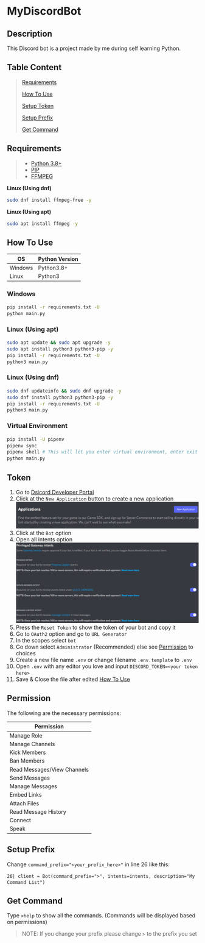 # MyDiscordBot

## Description

This Discord bot is a project made by me during self learning Python.



## Table Content

> [Requirements](#Requirements)
>
> [How To Use](#How-To-Use)
>
> [Setup Token](#Token)
>
> [Setup Prefix](#Setup-Prefix)
>
> [Get Command](#Get-Command)



## Requirements

> - [Python 3.8+](https://www.python.org/downloads/)
> - [PIP](https://pip.pypa.io/en/stable/installation/)
> - [FFMPEG](https://ffmpeg.org/download.html)

**Linux (Using dnf)**

```bash
sudo dnf install ffmpeg-free -y
```

**Linux (Using apt)**

```bash
sudo apt install ffmpeg -y
```



## How To Use

OS      |Python Version
--------|---------------
Windows |Python3.8+
Linux   |Python3

### Windows

```bash
pip install -r requirements.txt -U
python main.py
```

### Linux (Using apt)

```bash
sudo apt update && sudo apt upgrade -y
sudo apt install python3 python3-pip -y
pip install -r requirements.txt -U
python3 main.py
```

### Linux (Using dnf)

```bash
sudo dnf updateinfo && sudo dnf upgrade -y
sudo dnf install python3 python3-pip -y
pip install -r requirements.txt -U
python3 main.py
```



### Virtual Environment

```bash
pip install -U pipenv
pipenv sync
pipenv shell # This will let you enter virtual environment, enter exit to exit virtual environment
python main.py
```



## Token

1. Go to [Dsicord Developer Portal](https://github.com/Yekong995/MyDiscordBot.git)
2. Click at the `New Application` button to create a new application
![New_Application_Button](image/capp.png)
3. Click at the `Bot` option
4. Open all intents option
![Option_Intents](image/intents.png)
5. Press the `Reset Token` to show the token of your bot and copy it
6. Go to `OAuth2` option and go to `URL Generator`
7. In the scopes select `bot`
8. Go down select `Administrator` (Recommended) else see [Permission](#Permission) to choices
9. Create a new file name `.env` or change filename `.env.template` to `.env`
10. Open `.env` with any editor you love and input `DISCORD_TOKEN=<your token here>`
11. Save & Close the file after edited [How To Use](#How-To-Use)



## Permission

The following are the necessary permissions:

Permission                 |
---------------------------|
Manage Role                |
Manage Channels            |
Kick Members               |
Ban Members                |
Read Messages/View Channels|
Send Messages              |
Manage Messages            |
Embed Links                |
Attach Files               |
Read Message History       |
Connect                    |
Speak                      |



## Setup Prefix

Change `command_prefix="<your_prefix_here>"` in line 26 like this:

    26| client = Bot(command_prefix=">", intents=intents, description="My Command List")



## Get Command

Type `>help` to show all the commands. (Commands will be displayed based on permissions)

> NOTE: If you change your prefix please change `>` to the prefix you set
